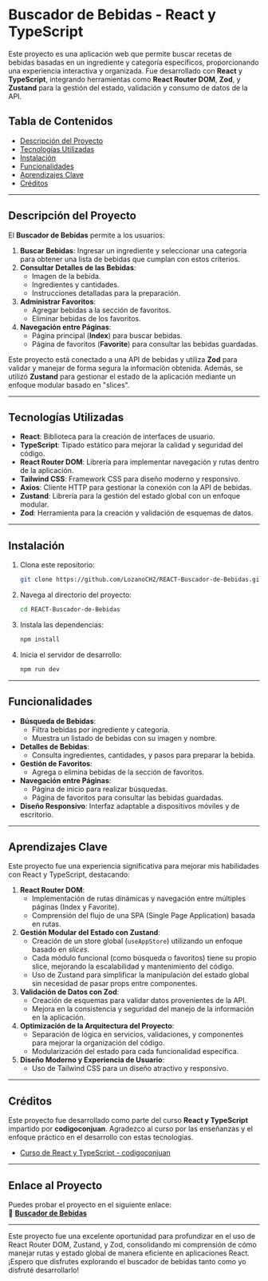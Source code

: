 # Buscador de Bebidas - React y TypeScript

Este proyecto es una aplicación web que permite buscar recetas de bebidas basadas en un ingrediente y categoría específicos, proporcionando una experiencia interactiva y organizada. Fue desarrollado con **React** y **TypeScript**, integrando herramientas como **React Router DOM**, **Zod**, y **Zustand** para la gestión del estado, validación y consumo de datos de la API.

## Tabla de Contenidos

- [Descripción del Proyecto](#descripción-del-proyecto)
- [Tecnologías Utilizadas](#tecnologías-utilizadas)
- [Instalación](#instalación)
- [Funcionalidades](#funcionalidades)
- [Aprendizajes Clave](#aprendizajes-clave)
- [Créditos](#créditos)

---

## Descripción del Proyecto

El **Buscador de Bebidas** permite a los usuarios:

1. **Buscar Bebidas**: Ingresar un ingrediente y seleccionar una categoría para obtener una lista de bebidas que cumplan con estos criterios.
2. **Consultar Detalles de las Bebidas**:
   - Imagen de la bebida.
   - Ingredientes y cantidades.
   - Instrucciones detalladas para la preparación.
3. **Administrar Favoritos**:
   - Agregar bebidas a la sección de favoritos.
   - Eliminar bebidas de los favoritos.
4. **Navegación entre Páginas**:
   - Página principal (**Index**) para buscar bebidas.
   - Página de favoritos (**Favorite**) para consultar las bebidas guardadas.

Este proyecto está conectado a una API de bebidas y utiliza **Zod** para validar y manejar de forma segura la información obtenida. Además, se utilizó **Zustand** para gestionar el estado de la aplicación mediante un enfoque modular basado en "slices".

---

## Tecnologías Utilizadas

- **React**: Biblioteca para la creación de interfaces de usuario.
- **TypeScript**: Tipado estático para mejorar la calidad y seguridad del código.
- **React Router DOM**: Librería para implementar navegación y rutas dentro de la aplicación.
- **Tailwind CSS**: Framework CSS para diseño moderno y responsivo.
- **Axios**: Cliente HTTP para gestionar la conexión con la API de bebidas.
- **Zustand**: Librería para la gestión del estado global con un enfoque modular.
- **Zod**: Herramienta para la creación y validación de esquemas de datos.

---

## Instalación

1. Clona este repositorio:

   ```bash
   git clone https://github.com/LozanoCH2/REACT-Buscador-de-Bebidas.git
   ```

2. Navega al directorio del proyecto:

   ```bash
   cd REACT-Buscador-de-Bebidas
   ```

3. Instala las dependencias:

   ```bash
   npm install
   ```

4. Inicia el servidor de desarrollo:
   ```bash
   npm run dev
   ```

---

## Funcionalidades

- **Búsqueda de Bebidas**:
  - Filtra bebidas por ingrediente y categoría.
  - Muestra un listado de bebidas con su imagen y nombre.
- **Detalles de Bebidas**:
  - Consulta ingredientes, cantidades, y pasos para preparar la bebida.
- **Gestión de Favoritos**:
  - Agrega o elimina bebidas de la sección de favoritos.
- **Navegación entre Páginas**:
  - Página de inicio para realizar búsquedas.
  - Página de favoritos para consultar las bebidas guardadas.
- **Diseño Responsivo**: Interfaz adaptable a dispositivos móviles y de escritorio.

---

## Aprendizajes Clave

Este proyecto fue una experiencia significativa para mejorar mis habilidades con React y TypeScript, destacando:

1. **React Router DOM**:
   - Implementación de rutas dinámicas y navegación entre múltiples páginas (Index y Favorite).
   - Comprensión del flujo de una SPA (Single Page Application) basada en rutas.
2. **Gestión Modular del Estado con Zustand**:
   - Creación de un store global (`useAppStore`) utilizando un enfoque basado en _slices_.
   - Cada módulo funcional (como búsqueda o favoritos) tiene su propio slice, mejorando la escalabilidad y mantenimiento del código.
   - Uso de Zustand para simplificar la manipulación del estado global sin necesidad de pasar props entre componentes.
3. **Validación de Datos con Zod**:
   - Creación de esquemas para validar datos provenientes de la API.
   - Mejora en la consistencia y seguridad del manejo de la información en la aplicación.
4. **Optimización de la Arquitectura del Proyecto**:
   - Separación de lógica en servicios, validaciones, y componentes para mejorar la organización del código.
   - Modularización del estado para cada funcionalidad específica.
5. **Diseño Moderno y Experiencia de Usuario**:
   - Uso de Tailwind CSS para un diseño atractivo y responsivo.

---

## Créditos

Este proyecto fue desarrollado como parte del curso **React y TypeScript** impartido por **codigoconjuan**. Agradezco al curso por las enseñanzas y el enfoque práctico en el desarrollo con estas tecnologías.

- [Curso de React y TypeScript - codigoconjuan](https://codigoconjuan.com)

---

## Enlace al Proyecto

Puedes probar el proyecto en el siguiente enlace:  
🔗 **[Buscador de Bebidas](https://react-buscadorbebidas.netlify.app)**

---

Este proyecto fue una excelente oportunidad para profundizar en el uso de React Router DOM, Zustand, y Zod, consolidando mi comprensión de cómo manejar rutas y estado global de manera eficiente en aplicaciones React. ¡Espero que disfrutes explorando el buscador de bebidas tanto como yo disfruté desarrollarlo!
